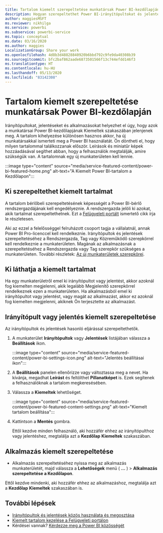 ```yaml
---
title: Tartalom kiemelt szerepeltetése munkatársak Power BI-kezdőlapján
description: Hogyan szerepeltethet Power BI-irányítópultokat és jelentéseket a vállalati munkatársai Power BI-kezdőlapján.
author: maggiesMSFT
ms.reviewer: nikhilga
ms.service: powerbi
ms.subservice: powerbi-service
ms.topic: conceptual
ms.date: 03/16/2020
ms.author: maggies
LocalizationGroup: Share your work
ms.openlocfilehash: 4d8b3d48828840920b6bbd792c9fe9da40308b39
ms.sourcegitcommit: bfc2baf862aade6873501566f13c744efdd146f3
ms.translationtype: HT
ms.contentlocale: hu-HU
ms.lasthandoff: 05/13/2020
ms.locfileid: "83142308"
---
```

# <a name="feature-content-on-colleagues-power-bi-home-page"></a>Tartalom kiemelt szerepeltetése munkatársak Power BI-kezdőlapján

Irányítópultokat, jelentéseket és alkalmazásokat helyezhet el úgy, hogy azok a munkatársai Power BI-kezdőlapjának Kiemeltek szakaszában jelenjenek meg. A tartalom kihelyezése különösen hasznos akkor, ha új munkatársakkal ismerteti meg a Power BI használatát. Ön döntheti el, hogy milyen tartalommal találkozzanak először. Leírások és miniatűr képek hozzáadásával segíthet abban, hogy a felhasználók megtalálják, amire szükségük van. A tartalomnak egy új munkaterületen kell lennie.

:::image type="content" source="media/service-featured-content/power-bi-featured-home.png" alt-text="A Kiemelt Power BI-tartalom a Kezdőlapon":::

## <a name="who-can-feature-content"></a>Ki szerepeltethet kiemelt tartalmat

A tartalom bérlőbeli szerepeltetésének képességét a Power BI-bérlő rendszergazdájának kell engedélyeznie. A rendszergazda jelöli ki azokat, akik tartalmat szerepeltethetnek. Ezt a [Felügyeleti portált](../admin/service-admin-portal.md#featured-content) ismertető cikk írja le részletesen.

Aki az ezzel a felelősséggel felruházott csoport tagja a vállalatnál, annak Power BI Pro-licenccel kell rendelkeznie. Irányítópultok és jelentések szerepeltetéséhez a Rendszergazda, Tag vagy Közreműködő szerepkörrel kell rendelkeznie a munkaterületen. Magának az alkalmazásnak a szerepeltetéséhez a Rendszergazda vagy Tag szerepkör szükséges a munkaterületen. További részletek: [Az új munkaterületek szerepkörei](service-new-workspaces.md#roles-in-the-new-workspaces).

## <a name="who-sees-featured-content"></a>Ki láthatja a kiemelt tartalmat

Ha egy munkaterületről emel ki irányítópultot vagy jelentést, akkor azoknál fog kiemelten megjelenni, akik legalább Megjelenítő szerepkörrel rendelkeznek ezen a munkaterületen. Ha alkalmazásból emel ki irányítópultot vagy jelentést, vagy magát az alkalmazást, akkor ez azoknál fog kiemelten megjelenni, akiknek Ön terjesztette az alkalmazást.

## <a name="feature-a-dashboard-or-report"></a>Irányítópult vagy jelentés kiemelt szerepeltetése

Az irányítópultok és jelentések hasonló eljárással szerepeltethetők.

1. A munkaterület **Irányítópultok** vagy **Jelentések** listájában válassza a **Beállítások** ikon.

    :::image type="content" source="media/service-featured-content/power-bi-settings-icon.png" alt-text="Jelentés beállításai ikon":::

2. A **Beállítások** panelen ellenőrizze vagy változtassa meg a nevet. Ha kívánja, megadhat **Leírást** és feltölthet **Pillanatképet** is. Ezek segítenek a felhasználóknak a tartalom megkeresésében.

3. Válassza a **Kiemeltek** lehetőséget.

    :::image type="content" source="media/service-featured-content/power-bi-featured-content-settings.png" alt-text="Kiemelt tartalom beállítása":::

4. Kattintson a **Mentés** gombra.

    Ettől kezdve minden felhasználó, aki hozzáfér ehhez az irányítópulthoz vagy jelentéshez, megtalálja azt a **Kezdőlap** **Kiemeltek** szakaszában.

## <a name="feature-an-app"></a>Alkalmazás kiemelt szerepeltetése

- Alkalmazás szerepeltetéséhez nyissa meg az alkalmazás munkaterületét, majd válassza a **Lehetőségek** menü ( **...** ) > **Alkalmazás szerepeltetése a Kezdőlapon**.

Ettől kezdve mindenki, aki hozzáfér ehhez az alkalmazáshoz, megtalálja azt a **Kezdőlap** **Kiemeltek** szakaszában is.

## <a name="next-steps"></a>További lépések

* [Irányítópultok és jelentések közös használata és megosztása](../collaborate-share/service-how-to-collaborate-distribute-dashboards-reports.md)
* [Kiemelt tartalom kezelése a Felügyeleti portálon](../admin/service-admin-portal.md#manage-featured-content)
* Kérdései vannak? [Kérdezze meg a Power BI közösségét](https://community.powerbi.com/)
